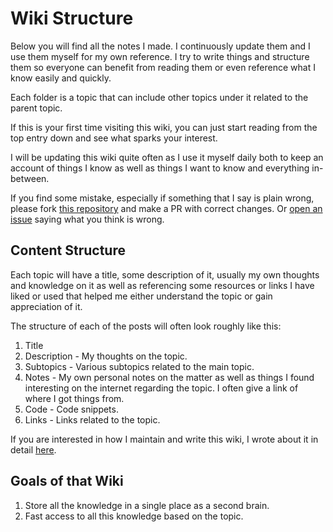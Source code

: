 # Wiki Structure

Below you will find all the notes I made. I continuously update them and I use them myself for my own reference. I try to write things and structure them so everyone can benefit from reading them or even reference what I know easily and quickly.

Each folder is a topic that can include other topics under it related to the parent topic.

If this is your first time visiting this wiki, you can just start reading from the top entry down and see what sparks your interest.

I will be updating this wiki quite often as I use it myself daily both to keep an account of things I know as well as things I want to know and everything in-between.

If you find some mistake, especially if something that I say is plain wrong, please fork [this repository](https://github.com/DmytroLitvinov/knowledge) and make a PR with correct changes. Or [open an issue](https://github.com/DmytroLitvinov/knowledge/issues/new) saying what you think is wrong.

## Content Structure

Each topic will have a title, some description of it, usually my own thoughts and knowledge on it as well as referencing some resources or links I have liked or used that helped me either understand the topic or gain appreciation of it.

The structure of each of the posts will often look roughly like this:

1. Title
2. Description - My thoughts on the topic.
3. Subtopics - Various subtopics related to the main topic.
4. Notes - My own personal notes on the matter as well as things I found interesting on the internet regarding the topic. I often give a link of where I got things from.
5. Code - Code snippets.
6. Links - Links related to the topic.

If you are interested in how I maintain and write this wiki, I wrote about it in detail [here](../other/wiki-workflow.md).

## Goals of that Wiki

1. Store all the knowledge in a single place as a second brain.
2. Fast access to all this knowledge based on the topic.
